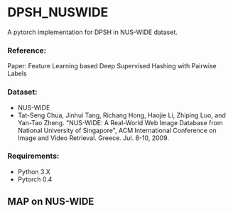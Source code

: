 # DPSH_NUSWIDE
A pytorch implementation for DPSH in NUS-WIDE dataset.

### Reference:
 Paper: Feature Learning based Deep Supervised Hashing with Pairwise Labels

### Dataset:
 * NUS-WIDE <br>
  * Tat-Seng Chua, Jinhui Tang, Richang Hong, Haojie Li, Zhiping Luo, and Yan-Tao Zheng. "NUS-WIDE: A Real-World Web Image Database from National University of Singapore", ACM International Conference on Image and Video Retrieval. Greece. Jul. 8-10, 2009. 

### Requirements:
 * Python 3.X <br>
 * Pytorch 0.4

 

## MAP on NUS-WIDE
